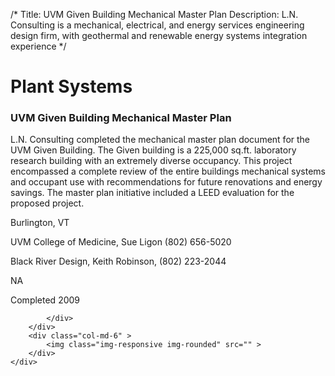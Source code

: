 /*
Title: UVM Given Building Mechanical Master Plan
Description: L.N. Consulting is a mechanical, electrical, and energy services engineering design firm, with geothermal and renewable energy systems integration experience
*/

# Plant Systems

<div>
	<div class="row">
		<div class="col-md-6" >
			<div class="well" >
				<h3>UVM Given Building Mechanical Master Plan</h3>
				<p>
   
   L.N. Consulting completed the mechanical master plan document for the UVM Given Building.  The Given building is a 225,000 sq.ft. laboratory research building with an extremely diverse occupancy.  This project encompassed a complete review of the entire buildings mechanical systems and occupant use with recommendations for future renovations and energy savings.  The master plan initiative included a LEED evaluation for the proposed project.
</p>
				<p>Burlington, VT</p>
				<p>UVM College of Medicine, Sue Ligon (802) 656-5020</p>
				<p>Black River Design, Keith Robinson, (802) 223-2044</p>
				<p></p>
				<p>NA</p>
				<p>Completed 2009</p>
				<p></p>
				
			</div>
		</div>
		<div class="col-md-6" >
			<img class="img-responsive img-rounded" src="" >
		</div>
	</div>
</div>